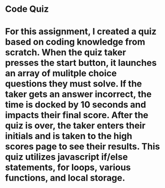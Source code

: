 # Code Quiz
#   For this assignment, I created a quiz based on coding knowledge from scratch. When the quiz taker presses the start button, it launches an array of mulitple choice questions they must solve. If the taker gets an answer incorrect, the time is docked by 10 seconds and impacts their final score. After the quiz is over, the taker enters their initials and is taken to the high scores page to see their results. This quiz utilizes javascript if/else statements, for loops, various functions, and local storage.